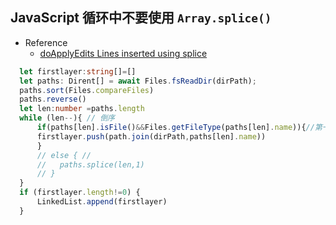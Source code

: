 ## JavaScript 循环中不要使用 `Array.splice()`
  - Reference
    - [doApplyEdits Lines inserted using splice](https://github.com/Microsoft/monaco-editor/issues/351)
  ```ts
    let firstlayer:string[]=[] 
    let paths: Dirent[] = await Files.fsReadDir(dirPath);
    paths.sort(Files.compareFiles)
    paths.reverse()
    let len:number =paths.length
    while (len--){ // 倒序
        if(paths[len].isFile()&&Files.getFileType(paths[len].name)){//第一层视频
        firstlayer.push(path.join(dirPath,paths[len].name))
        }
        // else { //
        //   paths.splice(len,1)
        // }
    }
    if (firstlayer.length!=0) {
        LinkedList.append(firstlayer)
    }
  ```
